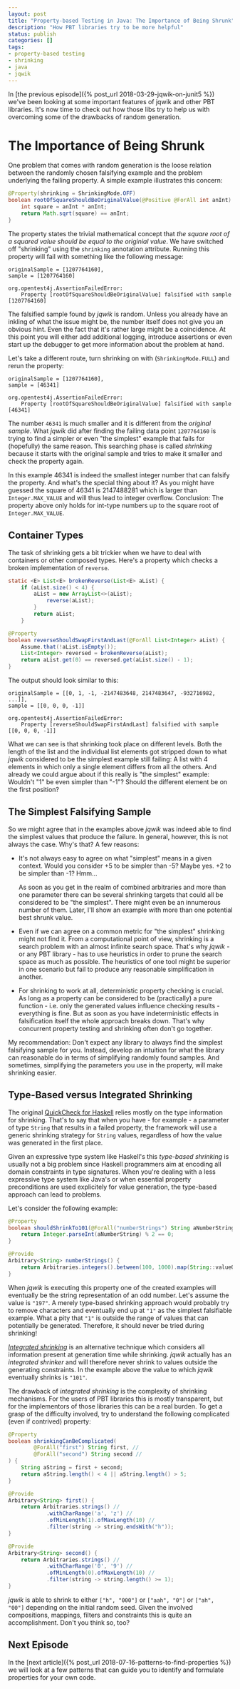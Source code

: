 ```yaml
---
layout: post
title: "Property-based Testing in Java: The Importance of Being Shrunk"
description: "How PBT libraries try to be more helpful"
status: publish
categories: []
tags:
- property-based testing
- shrinking
- java
- jqwik
---
```

In [the previous episode]({% post_url 2018-03-29-jqwik-on-junit5 %})
we've been looking at some important features of jqwik and other PBT libraries.
It's now time to check out how those libs try to help us with overcoming
some of the drawbacks of random generation.

# The Importance of Being Shrunk

One problem that comes with random generation is the loose relation between
the randomly chosen falsifying example and the problem underlying the failing
property. A simple example illustrates this concern:

```java
@Property(shrinking = ShrinkingMode.OFF)
boolean rootOfSquareShouldBeOriginalValue(@Positive @ForAll int anInt) {
    int square = anInt * anInt;
    return Math.sqrt(square) == anInt;
}
```

The property states the trivial mathematical concept that _the square root of a
squared value should be equal to the originial value_.
We have switched off "shrinking" using
the `shrinking` annotation attribute.
Running this property will fail with something like the following message:

```
originalSample = [1207764160],
sample = [1207764160]

org.opentest4j.AssertionFailedError:
    Property [rootOfSquareShouldBeOriginalValue] falsified with sample [1207764160]
```

The falsified sample found by _jqwik_ is random. Unless you already have an inkling of what
the issue might be, the number itself does not give you an obvious hint.
Even the fact that it's rather large might be a coincidence. At this point
you will either add additional logging, introduce assertions or even
start up the debugger to get more information about the problem at hand.

Let's take a different route, turn shrinking on with (`ShrinkingMode.FULL`)
and rerun the property:


```
originalSample = [1207764160],
sample = [46341]

org.opentest4j.AssertionFailedError:
    Property [rootOfSquareShouldBeOriginalValue] falsified with sample [46341]
```

The number `46341` is much smaller and it is different from the _original
sample_. What _jqwik_ did after finding the failing data point `1207764160`
is trying to find a simpler or even "the simplest" example that
fails for (hopefully) the same reason. This searching phase is called
_shrinking_ because it starts with the original sample and tries to
make it smaller and check the property again.

<!-- In the case of integral numbers shrinking is rather simple because _smaller_
is well defined.
If you want to see which steps _jqwik_ tries inbetween
the original and the final sample, you can switch on reporting of
falsified values:

```
@Poperty(reporting = Reporting.FALSIFIED)
``` -->

In this example 46341 is indeed the smallest integer
number that can falsify the property. And what's the special thing about it?
As you might have guessed the square of 46341 is 2147488281 which is larger
than `Integer.MAX_VALUE` and will thus lead to integer overflow.
Conclusion: The property above only holds for int-type numbers up to the
square root of `Integer.MAX_VALUE`.

## Container Types

The task of shrinking gets a bit trickier when we have to deal with
containers or other composed types. Here's a property which checks a broken
implementation of `reverse`.


```java
static <E> List<E> brokenReverse(List<E> aList) {
    if (aList.size() < 4) {
        aList = new ArrayList<>(aList);
            reverse(aList);
        }
        return aList;
    }

@Property
boolean reverseShouldSwapFirstAndLast(@ForAll List<Integer> aList) {
    Assume.that(!aList.isEmpty());
    List<Integer> reversed = brokenReverse(aList);
    return aList.get(0) == reversed.get(aList.size() - 1);
}
```   

The output should look similar to this:

```
originalSample = [[0, 1, -1, -2147483648, 2147483647, -932716982, ...]],
sample = [[0, 0, 0, -1]]

org.opentest4j.AssertionFailedError:
    Property [reverseShouldSwapFirstAndLast] falsified with sample [[0, 0, 0, -1]]
```

What we can see is that shrinking took place on different levels. Both the length of the list
and the individual list elements got stripped down to what _jqwik_ considered to be the
simplest example still failing: A list with 4 elements in which only a single element
differs from all the others. And already we could argue about if this really is
"the simplest" example: Wouldn't "1" be even simpler than "-1"? Should the different
element be on the first position?  

## The Simplest Falsifying Sample

So we might agree that in the examples above _jqwik_ was indeed able to find the simplest
values that produce the failure. In general, however, this is not always
the case. Why's that? A few reasons:

- It's not always easy to agree on what "simplest" means in a given context.
  Would you consider +5 to be simpler than -5? Maybe yes. +2 to be simpler than -1? Hmm...

  As soon as you get in the realm of combined arbitraries and more than
  one parameter there can be several shrinking targets that could all be
  considered to be "the simplest". There might even be an innumerous number of them.
  Later, I'll show an example with more than one potential best shrunk value.

- Even if we can agree on a common metric for "the simplest" shrinking
  might not find it. From a computational point of view, shrinking is a
  search problem with an almost infinite search space. That's why
  _jqwik_ - or any PBT library - has to use heuristics in order to prune the
  search space as much as possible. The heuristics of one tool might
  be superior in one scenario but fail to produce any reasonable simplification
  in another.

- For shrinking to work at all, deterministic property checking is crucial.
  As long as a property can be considered to be (practically) a pure
  function - i.e. only the generated values influence checking results - everything
  is fine. But as soon as you have indeterministic effects in falsification
  itself the whole approach breaks down. That's why concurrent property
  testing and shrinking often don't go together.

My recommendation: Don't expect any library to always find the simplest
falsifying sample for you. Instead, develop an intuition for what the
library can reasonable do in terms of simplifying randomly found samples.
And sometimes, simplifying the parameters you use in the property,
will make shrinking easier.

## Type-Based versus Integrated Shrinking

The original
[QuickCheck for Haskell](https://hackage.haskell.org/package/QuickCheck)
relies mostly on the type information for shrinking. That's to say
that when you have - for example - a parameter of type `String` that results
in a failed property, the framework will use a generic shrinking strategy for
`String` values, regardless of how the value was generated in the first place.

Given an expressive type system like Haskell's this _type-based shrinking_
is usually not a big problem since Haskell programmers aim at encoding
all domain constraints in type signatures. When you're dealing with a
less expressive type system like Java's or when essential property
preconditions are used explicitely for value generation, the type-based
approach can lead to problems.

Let's consider the following example:

```java
@Property
boolean shouldShrinkTo101(@ForAll("numberStrings") String aNumberString) {
    return Integer.parseInt(aNumberString) % 2 == 0;
}

@Provide
Arbitrary<String> numberStrings() {
    return Arbitraries.integers().between(100, 1000).map(String::valueOf);
}
```

When _jqwik_ is executing this property one of the created examples
will eventually be the string representation of an odd number. Let's
assume the value is `"197"`. A merely type-based shrinking approach
would probably try to remove characters and eventually end up at `"1"` as the
simplest falsifiable example. What a pity that `"1"` is outside the range
of values that can potentially be generated.
Therefore, it should never be tried during shrinking!

[_Integrated shrinking_](http://hypothesis.works/articles/integrated-shrinking/)
is an alternative technique which considers all
information present at generation time while shrinking. _jqwik_
actually has an _integrated shrinker_ and will therefore never shrink to values
outside the generating constraints.
In the example above the value to which _jqwik_ eventually shrinks
is `"101"`.

The drawback of _integrated shrinking_ is the complexity of shrinking
mechanisms. For the users of PBT libraries this is mostly transparent,
but for the implementors of those libraries this can be a real burden.
To get a grasp of the difficulty involved, try to understand the following
complicated (even if contrived) property:

```java
@Property
boolean shrinkingCanBeComplicated(
        @ForAll("first") String first, //
        @ForAll("second") String second //
) {
    String aString = first + second;
    return aString.length() < 4 || aString.length() > 5;
}

@Provide
Arbitrary<String> first() {
    return Arbitraries.strings() //
            .withCharRange('a', 'z') //
            .ofMinLength(1).ofMaxLength(10) //
            .filter(string -> string.endsWith("h"));
}

@Provide
Arbitrary<String> second() {
    return Arbitraries.strings() //
            .withCharRange('0', '9') //
            .ofMinLength(0).ofMaxLength(10) //
            .filter(string -> string.length() >= 1);
}
```

_jqwik_ is able to shrink to either `["h", "000"]` or `["aah", "0"]`
or `["ah", "00"]` depending on the initial random seed. Given the
involved compositions, mappings, filters and constraints this is
quite an accomplishment. Don't you think so, too?

## Next Episode

In the [next article]({% post_url 2018-07-16-patterns-to-find-properties %})
we will look at a few patterns that can guide you to identify
and formulate properties for your own code.
